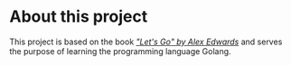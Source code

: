 # About this project

This project is based on the book <u>*"Let's Go" by Alex Edwards*</u> and serves the purpose of learning the programming language Golang.